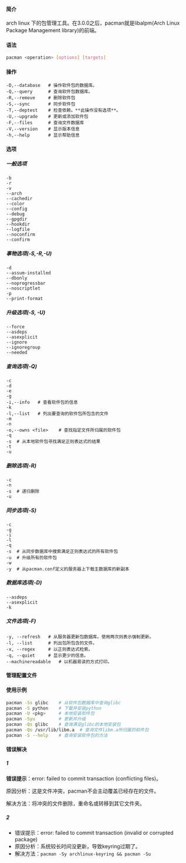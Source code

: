 #### 简介

arch linux 下的包管理工具。在3.0.0之后，pacman就是libalpm(Arch Linux Package Management library)的前端。

#### 语法

```bash
pacman <operation> [options] [targets]
```

####  操作

```
-D,--database	# 操作软件包的数据库。
-Q,--query	 	# 查询软件包数据库。
-R,--remove		# 删除软件包
-S,--sync		# 同步软件包
-T,--deptest	# 检查依赖。**此操作没有选项**。
-U,--upgrade	# 更新或添加软件包
-F,--files		# 查询文件数据库
-V,--version	# 显示版本信息
-h,--help		# 显示帮助信息
```

#### 选项

##### 一般选项

```
-b
-r
-v
--arch
--cachedir
--color
--config
--debug
--gpgdir
--hookdir
--logfile
--noconfirm
--confirm
```

##### 事物选项(-S,-R,-U)

```
-d
--assum-installed
--dbonly
--noprogressbar
--noscriptlet
-p
--print-format
```

##### 升级选项(-S, -U)

```
--force
--asdeps
--asexplicit
--ignore
--ignoregroup
--needed
```

##### 查询选项(-Q)

```
-c
-d
-e
-g
-i,--info	# 查看软件包的信息
-k
-l,--list	# 列出要查询的软件包所包含的文件
-m
-n
-o,--owns <file>	# 查找指定文件所归属的软件包
-q
-s	# 从本地软件包寻找满足正则表达式的结果
-t
-u
```

##### 删除选项(-R)

```
-c
-n
-s	# 递归删除
-u
```

##### 同步选项(-S)

```
-c
-g
-i
-l
-q
-s	# 从同步数据库中搜索满足正则表达式的所有软件包
-u	# 升级所有的软件包
-w
-y	# 从pacman.conf定义的服务器上下载主数据库的新副本
```

##### 数据库选项(-D)

```
--asdeps
--asexplicit
-k
```

##### 文件选项(-F)

```
-y, --refresh	# 从服务器更新包数据库。使用两次则表示强制更新。
-l, --list		# 列出包所包含的文件。
-x, --regex		# 以正则表达式检索。
-q, --quiet		# 显示更少的信息。
--machinereadable	# 以机器易读的方式打印。
```

#### 管理配置文件


#### 使用示例

```bash
pacman -Ss glibc 	# 从软件包数据库中查询glibc
pacman -S python	# 下载并安装python
pacman -U <pkg>		# 本地安装软件包
pacman -Syu			# 更新并升级
pacman -Qs glibc	# 查询满足glibc的本地安装包
pacman -Qo /usr/lib/libm.a	# 查询文件libm.a所归属的软件包
pacman -S --help	# 查询安装软件包的方法
```

#### 错误解决

##### 1

**错误提示**：error: failed to commit transaction (conflicting files)。

原因分析：这是文件冲突，pacman不会主动覆盖已经存在的文件。

解决方法：将冲突的文件删除，重命名或转移到其它文件夹。

##### 2

- 错误提示：error: failed to commit transaction (invalid or corrupted package)
- 原因分析：系统较长时间没更新，导致keyring过期了。
- 解决方法：`pacman -Sy archlinux-keyring && pacman -Su`
